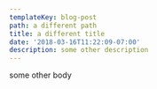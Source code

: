 ```yaml
---
templateKey: blog-post
path: a different path
title: a different title
date: '2018-03-16T11:22:09-07:00'
description: some other description
---
```

some other body
